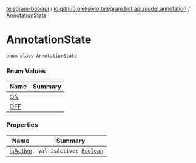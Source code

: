 [telegram-bot-api](../../index.md) / [io.github.oleksivio.telegram.bot.api.model.annotation](../index.md) / [AnnotationState](./index.md)

# AnnotationState

`enum class AnnotationState`

### Enum Values

| Name | Summary |
|---|---|
| [ON](-o-n.md) |  |
| [OFF](-o-f-f.md) |  |

### Properties

| Name | Summary |
|---|---|
| [isActive](is-active.md) | `val isActive: `[`Boolean`](https://kotlinlang.org/api/latest/jvm/stdlib/kotlin/-boolean/index.html) |
